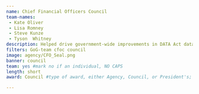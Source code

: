 ```yaml
---
name: Chief Financial Officers Council
team-names: 
 - Kate Oliver
 - Lisa Romney
 - Steve Kunze
 - Tyson  Whitney
description: Helped drive government-wide improvements in DATA Act data quality. Their work improved communication and information sharing between the agency and the agency inspector general, and increased coordination and openness to feedback during the audit and review processes.
filters: GoG-team cfoc council
image: agency/CFO_Seal.png
banner: council
team: yes #mark no if an individual, NO CAPS 
length: short
award: Council #type of award, either Agency, Council, or President's; this is case sensitive so make sure to match the options listed exactly. This section generates the format of the card

---
```

